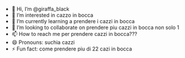 - 👋 Hi, I’m @giraffa_black
- 👀 I’m interested in cazzo in bocca
- 🌱 I’m currently learning a prendere i cazzi in bocca 
- 💞️ I’m looking to collaborate on prendere piu cazzi in bocca non solo 1
- 📫 How to reach me per prendere cazzi in bocca???
- 😄 Pronouns: suchia cazzi 
- ⚡ Fun fact: come prendere piu di 22 cazi in bocca 

<!---
giraffablack/giraffablack is a ✨ special ✨ repository because its `README.md` (this file) appears on your GitHub profile.
You can click the Preview link to take a look at your changes.
--->

